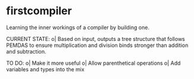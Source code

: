 # firstcompiler

Learning the inner workings of a compiler by building one. 

CURRENT STATE:
  o| Based on input, outputs a tree structure that follows PEMDAS to ensure multiplication and division binds
    stronger than addition and subtraction. 


TO DO:
  o| Make it more useful
  o| Allow parenthetical operations
  o| Add variables and types into the mix
